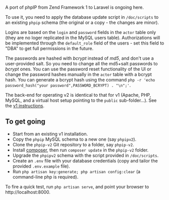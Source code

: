 A port of phpIP from Zend Framework 1 to Laravel is ongoing here.

To use it, you need to apply the database update script in `/doc/scripts` to an existing `phpip` schema (the original or a copy - the changes are minor).

Logins are based on the `login` and `password` fields in the `actor` table only (they are no loger replicated in the MySQL users table). Authorizations will be implemented through the `default_role` field of the users - set this field to "DBA" to get full permissions in the future.

The passwords are hashed with _bcrypt_ instead of _md5_, and don't use a user-provided salt. So you need to change all the md5+salt passwords to _bcrypt_ ones. You can use the password reset functionality of the UI or change the password hashes manually in the `actor` table with a bcrypt hash. You can generate a bcrypt hash using the command `php -r 'echo password_hash("your password",PASSWORD_BCRYPT) . "\n";'`.

The back-end for operating v2 is identical to that for v1 (Apache, PHP, MySQL, and a virtual host setup pointing to the `public` sub-folder...). See the [v1 instructions](https://github.com/jjdejong/phpip/wiki/Installing). 

## To get going
* Start from an existing v1 installation.
* Copy the `phpip` MySQL schema to a new one (say `phpipv2`).
* Clone the `phpip-v2` Git repository to a folder, say `phpip-v2`.
* Install [composer](https://getcomposer.org/), then run `composer update` in the `phpip-v2` folder.
* Upgrade the `phpipv2` schema with the script provided in `/doc/scripts`.
* Create an `.env` file with your database credentials (copy and tailor the provided `.env.example` file).
* Run `php artisan key:generate; php artisan config:clear` (a command-line php is required).

To fire a quick test, run `php artisan serve`, and point your browser to http://localhost:8000.
